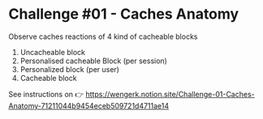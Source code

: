 # Challenge #01 - Caches Anatomy

Observe caches reactions of 4 kind of cacheable blocks

1. Uncacheable block
2. Personalised cacheable Block (per session)
3. Personalized block (per user)
4. Cacheable block
  
See instructions on 👉 https://wengerk.notion.site/Challenge-01-Caches-Anatomy-71211044b9454eceb509721d4711ae14

